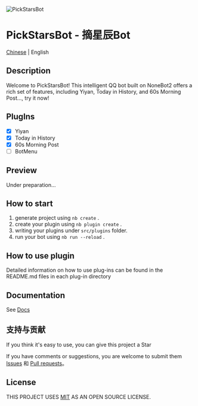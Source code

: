 ![PickStarsBot](https://socialify.git.ci/PickStars308/PickStarsBot/image?description=1&font=Inter&forks=1&issues=1&language=1&logo=https%3A%2F%2Fimg.picui.cn%2Ffree%2F2025%2F01%2F25%2F67948e715920d.png&name=1&owner=1&pattern=Circuit+Board&stargazers=1&theme=Auto)

# PickStarsBot - 摘星辰Bot

[Chinese](README_Zh.md) | English

## Description
Welcome to PickStarsBot! This intelligent QQ bot built on NoneBot2 offers a rich set of features, including Yiyan, Today in History, and 60s Morning Post..., try it now!

## PlugIns
- [x] Yiyan
- [x] Today in History
- [x] 60s Morning Post
- [ ] BotMenu

## Preview
Under preparation...

## How to start

1. generate project using `nb create` .
2. create your plugin using `nb plugin create` .
3. writing your plugins under `src/plugins` folder.
4. run your bot using `nb run --reload` .

## How to use plugin
Detailed information on how to use plug-ins can be found in the README.md files in each plug-in directory

## Documentation

See [Docs](https://nonebot.dev/)

## 支持与贡献
If you think it's easy to use, you can give this project a Star

If you have comments or suggestions, you are welcome to submit them [Issues](https://github.com/PickStars308/PickStarsBot/issues) 和 [Pull requests](https://github.com/PickStars308/PickStarsBot/pulls)。

## License
THIS PROJECT USES [MIT](LICENSE) AS AN OPEN SOURCE LICENSE.

